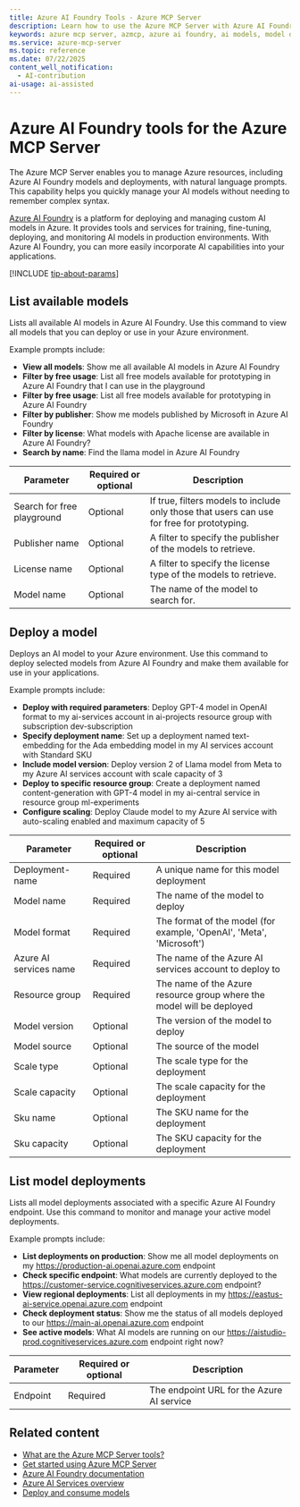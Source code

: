 ```yaml
---
title: Azure AI Foundry Tools - Azure MCP Server
description: Learn how to use the Azure MCP Server with Azure AI Foundry to manage your AI models and deployments.
keywords: azure mcp server, azmcp, azure ai foundry, ai models, model deployment
ms.service: azure-mcp-server
ms.topic: reference
ms.date: 07/22/2025
content_well_notification: 
  - AI-contribution
ai-usage: ai-assisted
---
```


# Azure AI Foundry tools for the Azure MCP Server

The Azure MCP Server enables you to manage Azure resources, including Azure AI Foundry models and deployments, with natural language prompts. This capability helps you quickly manage your AI models without needing to remember complex syntax.

[Azure AI Foundry](/azure/ai-foundry/) is a platform for deploying and managing custom AI models in Azure. It provides tools and services for training, fine-tuning, deploying, and monitoring AI models in production environments. With Azure AI Foundry, you can more easily incorporate AI capabilities into your applications.

[!INCLUDE [tip-about-params](../includes/tools/parameter-consideration.md)]

## List available models

<!-- azmcp foundry models list -->

Lists all available AI models in Azure AI Foundry. Use this command to view all models that you can deploy or use in your Azure environment.

Example prompts include:

- **View all models**: Show me all available AI models in Azure AI Foundry
- **Filter by free usage**: List all free models available for prototyping in Azure AI Foundry that I can use in the playground
- **Filter by free usage**: List all free models available for prototyping in Azure AI Foundry
- **Filter by publisher**: Show me models published by Microsoft in Azure AI Foundry
- **Filter by license**: What models with Apache license are available in Azure AI Foundry?
- **Search by name**: Find the llama model in Azure AI Foundry

| Parameter | Required or optional | Description |
|-----------|-------------|-------------|
| Search for free playground | Optional | If true, filters models to include only those that users can use for free for prototyping. |
| Publisher name | Optional | A filter to specify the publisher of the models to retrieve. |
| License name | Optional | A filter to specify the license type of the models to retrieve. |
| Model name | Optional | The name of the model to search for. |

## Deploy a model

<!-- azmcp foundry models deploy -->

Deploys an AI model to your Azure environment. Use this command to deploy selected models from Azure AI Foundry and make them available for use in your applications.

Example prompts include:

- **Deploy with required parameters**: Deploy GPT-4 model in OpenAI format to my ai-services account in ai-projects resource group with subscription dev-subscription
- **Specify deployment name**: Set up a deployment named text-embedding for the Ada embedding model in my AI services account with Standard SKU
- **Include model version**: Deploy version 2 of Llama model from Meta to my Azure AI services account with scale capacity of 3
- **Deploy to specific resource group**: Create a deployment named content-generation with GPT-4 model in my ai-central service in resource group ml-experiments
- **Configure scaling**: Deploy Claude model to my Azure AI service with auto-scaling enabled and maximum capacity of 5

| Parameter | Required or optional | Description |
|-----------|-------------|-------------|
| Deployment-name | Required | A unique name for this model deployment |
| Model name | Required | The name of the model to deploy |
| Model format | Required | The format of the model (for example, 'OpenAI', 'Meta', 'Microsoft') |
| Azure AI services name | Required | The name of the Azure AI services account to deploy to |
| Resource group | Required | The name of the Azure resource group where the model will be deployed |
| Model version | Optional | The version of the model to deploy |
| Model source | Optional | The source of the model |
| Scale type | Optional | The scale type for the deployment |
| Scale capacity | Optional | The scale capacity for the deployment |
| Sku name | Optional | The SKU name for the deployment |
| Sku capacity | Optional | The SKU capacity for the deployment |

## List model deployments

<!-- azmcp foundry models deployments list -->

Lists all model deployments associated with a specific Azure AI Foundry endpoint. Use this command to monitor and manage your active model deployments.

Example prompts include:

- **List deployments on production**: Show me all model deployments on my https://production-ai.openai.azure.com endpoint
- **Check specific endpoint**: What models are currently deployed to the https://customer-service.cognitiveservices.azure.com endpoint?
- **View regional deployments**: List all deployments in my https://eastus-ai-service.openai.azure.com endpoint
- **Check deployment status**: Show me the status of all models deployed to our https://main-ai.openai.azure.com endpoint
- **See active models**: What AI models are running on our https://aistudio-prod.cognitiveservices.azure.com endpoint right now?

| Parameter | Required or optional | Description |
|-----------|-------------|-------------|
| Endpoint | Required | The endpoint URL for the Azure AI service |


## Related content

- [What are the Azure MCP Server tools?](index.md)
- [Get started using Azure MCP Server](../get-started.md)
- [Azure AI Foundry documentation](/azure/ai-foundry/)
- [Azure AI Services overview](/azure/ai-services/)
- [Deploy and consume models](/azure/ai-services/deploy-and-consume-models)